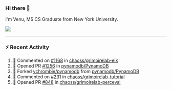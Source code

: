 ### Hi there 👋

I'm Venu, MS CS Graduate from New York University.


![](https://komarev.com/ghpvc/?username=vchrombie&label=👀)

---

### :zap: Recent Activity

<!--RECENT_ACTIVITY:start-->
1. 💬 Commented on [#1168](https://github.com/chaoss/grimoirelab-elk/pull/1168#issuecomment-2348193591) in [chaoss/grimoirelab-elk](https://github.com/chaoss/grimoirelab-elk)
2. 💪 Opened PR [#1256](https://github.com/pynamodb/PynamoDB/pull/1256) in [pynamodb/PynamoDB](https://github.com/pynamodb/PynamoDB)
3. 🔱 Forked [vchrombie/pynamodb](https://github.com/vchrombie/pynamodb) from [pynamodb/PynamoDB](https://github.com/pynamodb/PynamoDB)
4. 💬 Commented on [#231](https://github.com/chaoss/grimoirelab-tutorial/pull/231#issuecomment-2316111290) in [chaoss/grimoirelab-tutorial](https://github.com/chaoss/grimoirelab-tutorial)
5. 💪 Opened PR [#848](https://github.com/chaoss/grimoirelab-perceval/pull/848) in [chaoss/grimoirelab-perceval](https://github.com/chaoss/grimoirelab-perceval)
<!--RECENT_ACTIVITY:end-->

<!--
**vchrombie/vchrombie** is a ✨ _special_ ✨ repository because its `README.md` (this file) appears on your GitHub profile.

Here are some ideas to get you started:

- 🔭 I’m currently working on ...
- 🌱 I’m currently learning ...
- 👯 I’m looking to collaborate on ...
- 🤔 I’m looking for help with ...
- 💬 Ask me about ...
- 📫 How to reach me: ...
- 😄 Pronouns: ...
- ⚡ Fun fact: ...
-->
